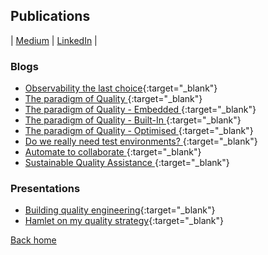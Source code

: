 ## Publications

| [Medium](https://ale-sanchez-g.medium.com/about) | [LinkedIn](https://www.linkedin.com/in/alejandrosanchezgiraldo/recent-activity/posts/) |

### Blogs

- [Observability the last choice](https://ale-sanchez-g.medium.com/observability-the-last-choice-2463a51a824f){:target="_blank"}
- [The paradigm of Quality ](https://qualitywithmillan.github.io/post/the-paradigm-of-quality.html){:target="_blank"}
- [The paradigm of Quality - Embedded ](https://qualitywithmillan.github.io/post/the-paradigm-of-quality-embedded.html){:target="_blank"}
- [The paradigm of Quality - Built-In ](https://qualitywithmillan.github.io/post/the-paradigm-of-quality-built-in.html){:target="_blank"}
- [The paradigm of Quality - Optimised ](https://qualitywithmillan.github.io/post/the-paradigm-of-quality-optimised.html){:target="_blank"}
- [Do we really need test environments? ](https://www.linkedin.com/pulse/do-we-really-need-test-environments-alejandro-sanchez-giraldo/){:target="_blank"}
- [Automate to collaborate ](https://www.linkedin.com/pulse/automate-collaborate-alejandro-sanchez-giraldo/){:target="_blank"}
- [Sustainable Quality Assistance ](https://www.linkedin.com/pulse/sustainable-quality-assistance-alejandro-sanchez-giraldo/){:target="_blank"}

### Presentations

- [Building quality engineering](https://www.canva.com/design/DAFARRPucLQ/e3Ijx_kdkT3e5SmBOdSmIA/view?utm_content=DAFARRPucLQ&utm_campaign=designshare&utm_medium=link&utm_source=publishsharelink){:target="_blank"}
- [Hamlet on my quality strategy](https://www.canva.com/design/DAFFxn5SQTU/GksU-AwpoDj-NN4020GVqA/view?utm_content=DAFFxn5SQTU&utm_campaign=designshare&utm_medium=link&utm_source=publishsharelink){:target="_blank"}

[Back home](/)